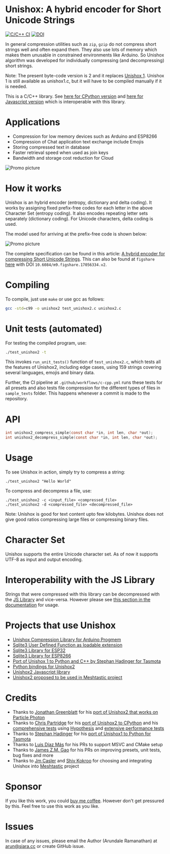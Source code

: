 # Unishox: A hybrid encoder for Short Unicode Strings

[![C/C++ CI](https://github.com/siara-cc/Unishox/actions/workflows/c-cpp.yml/badge.svg)](https://github.com/siara-cc/Unishox/actions/workflows/c-cpp.yml) [![DOI](https://joss.theoj.org/papers/10.21105/joss.03919/status.svg)](https://doi.org/10.21105/joss.03919)

In general compression utilities such as `zip`, `gzip` do not compress short strings well and often expand them. They also use lots of memory which makes them unusable in constrained environments like Arduino.  So Unishox algorithm was developed for individually compressing (and decompressing) short strings.

Note: The present byte-code version is 2 and it replaces [Unishox 1](https://github.com/siara-cc/Unishox2/blob/master/Unishox_Article_1.pdf?raw=true).  Unishox 1 is still available as unishox1.c, but it will have to be compiled manually if it is needed.

This is a C/C++ library.  See [here for CPython version](https://github.com/tweedge/unishox2-py3) and [here for Javascript version](https://github.com/siara-cc/Unishox_JS) which is interoperable with this library.

# Applications

- Compression for low memory devices such as Arduino and ESP8266
- Compression of Chat application text exchange include Emojis
- Storing compressed text in database
- Faster retrieval speed when used as join keys
- Bandwidth and storage cost reduction for Cloud

![Promo picture](https://github.com/siara-cc/Unishox2/blob/master/promo/Banner1.png?raw=true)

# How it works

Unishox is an hybrid encoder (entropy, dictionary and delta coding).  It works by assigning fixed prefix-free codes for each letter in the above Character Set (entropy coding).  It also encodes repeating letter sets separately (dictionary coding).  For Unicode characters, delta coding is used.

The model used for arriving at the prefix-free code is shown below:

![Promo picture](https://github.com/siara-cc/Unishox2/blob/master/promo/model.png?raw=true)

The complete specification can be found in this article: [A hybrid encoder for compressing Short Unicode Strings](https://github.com/siara-cc/Unishox2/blob/master/Unishox_Article_2.pdf?raw=true). This can also be found at `figshare` [here](https://figshare.com/articles/preprint/Unishox_A_hybrid_encoder_for_Short_Unicode_Strings/17056334) with DOI `10.6084/m9.figshare.17056334.v2`.

# Compiling

To compile, just use `make` or use gcc as follows:

```sh
gcc -std=c99 -o unishox2 test_unishox2.c unishox2.c
```

# Unit tests (automated)

For testing the compiled program, use:

```sh
./test_unishox2 -t
```

This invokes `run_unit_tests()` function of `test_unishox2.c`, which tests all the features of Unishox2, including edge cases, using 159 strings covering several languages, emojis and binary data.

Further, the CI pipeline at `.github/workflows/c-cpp.yml` runs these tests for all presets and also tests file compression for the different types of files in `sample_texts` folder.  This happens whenever a commit is made to the repository.

# API

```C
int unishox2_compress_simple(const char *in, int len, char *out);
int unishox2_decompress_simple(const char *in, int len, char *out);
```

# Usage

To see Unishox in action, simply try to compress a string:

```
./test_unishox2 "Hello World"
```

To compress and decompress a file, use:

```
./test_unishox2 -c <input_file> <compressed_file>
./test_unishox2 -d <compressed_file> <decompressed_file>
```

Note: Unishox is good for text content upto few kilobytes. Unishox does not give good ratios compressing large files or compressing binary files.

# Character Set

Unishox supports the entire Unicode character set.  As of now it supports UTF-8 as input and output encoding.

# Interoperability with the JS Library

Strings that were compressed with this library can be decompressed with the [JS Library](https://github.com/siara-cc/Unishox_JS) and vice-versa.  However please see [this section in the documentation](https://github.com/siara-cc/Unishox_JS#interoperability-with-the-c-library) for usage.

# Projects that use Unishox

- [Unishox Compression Library for Arduino Progmem](https://github.com/siara-cc/Unishox_Arduino_Progmem_lib)
- [Sqlite3 User Defined Function as loadable extension](https://github.com/siara-cc/Unishox_Sqlite_UDF)
- [Sqlite3 Library for ESP32](https://github.com/siara-cc/esp32_arduino_sqlite3_lib)
- [Sqlite3 Library for ESP8266](https://github.com/siara-cc/esp_arduino_sqlite3_lib)
- [Port of Unishox 1 to Python and C++ by Stephan Hadinger for Tasmota](https://github.com/arendst/Tasmota/tree/development/tools/unishox)
- [Python bindings for Unishox2](https://github.com/tweedge/unishox2-py3)
- [Unishox2 Javascript library](https://github.com/siara-cc/unishox_js)
- [Unishox2 proposed to be used in Meshtastic project](https://github.com/meshtastic/Meshtastic-device/tree/master/src/mesh/compression)

# Credits

- Thanks to [Jonathan Greenblatt](https://github.com/leafgarden) for his [port of Unishox2 that works on Particle Photon](https://github.com/siara-cc/Unishox/tree/master/Arduino)
- Thanks to [Chris Partridge](https://github.com/tweedge) for his [port of Unishox2 to CPython](https://github.com/tweedge/unishox2-py3) and his [comprehensive tests](https://github.com/tweedge/unishox2-py3#integration-tests) using [Hypothesis](https://hypothesis.readthedocs.io/en/latest) and [extensive performance tests](https://github.com/tweedge/unishox2-py3#performance)
- Thanks to [Stephan Hadinger](https://github.com/s-hadinger) for his [port of Unishox1 to Python for Tasmota](https://github.com/arendst/Tasmota/tree/development/tools/unishox)
- Thanks to [Luis Díaz Más](https://github.com/piponazo) for his PRs to support MSVC and CMake setup
- Thanks to [James Z.M. Gao](https://github.com/gsm55) for his PRs on improving presets, unit tests, bug fixes and more
- Thanks to [Jm Casler](https://github.com/mc-hamster) and [Shiv Kokroo](https://github.com/kokroo) for choosing and integrating Unishox into [Meshtastic](https://github.com/meshtastic/Meshtastic-device) project

# Sponsor

If you like this work, you could [buy me coffee](https://www.buymeacoffee.com/siaracc).  However don't get pressured by this.  Feel free to use this work as you like.

# Issues

In case of any issues, please email the Author (Arundale Ramanathan) at arun@siara.cc or create GitHub issue.
